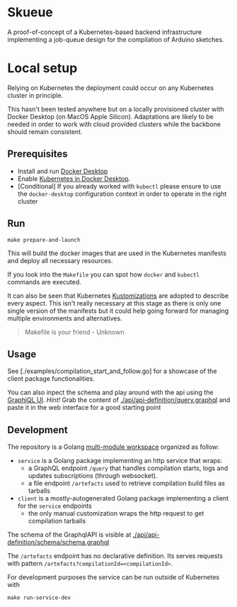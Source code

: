 # Skueue

A proof-of-concept of a Kubernetes-based backend infrastructure implementing a job-queue design for the compilation of Arduino sketches.

# Local setup

Relying on Kubernetes the deployment could occur on any Kubernetes cluster in principle.

This hasn't been tested anywhere but on a locally provisioned cluster with Docker Desktop (on MacOS Apple Silicon). Adaptations are likely to be needed in order to work with cloud provided clusters while the backbone should remain consistent.

## Prerequisites

- Install and run [Docker Desktop](https://docs.docker.com/desktop/)
- Enable [Kubernetes in Docker Desktop](https://docs.docker.com/desktop/kubernetes/).
- [Conditional] If you already worked with `kubectl` please ensure to use the `docker-desktop` configuration context in order to operate in the right cluster

## Run

```
make prepare-and-launch
```

This will build the docker images that are used in the Kubernetes manifests and deploy all necessary resources.

If you look into the `Makefile` you can spot how `docker` and `kubectl` commands are executed.

It can also be seen that Kubernetes [Kustomizations](https://kubernetes.io/docs/tasks/manage-kubernetes-objects/kustomization/) are adopted to describe every aspect. This isn't really necessary at this stage as there is only one single version of the manifests but it could help going forward for managing multiple environments and alternatives.

> Makefile is your friend - Unknown

## Usage

See [./examples/compilation_start_and_follow.go] for a showcase of the client package functionalities.

You can also inpect the schema and play around with the api using the [GraphiQL UI](http://localhost:3001).
_Hint!_ Grab the content of [./api/api-definition/query.graphql](./api/api-definition/query.graphql) and paste it in the web interface for a good starting point

## Development

The repository is a Golang [multi-module workspace](https://go.dev/doc/tutorial/workspaces) organized as follow:

- `service` is a Golang package implementing an http service that wraps:
  - a GraphQL endpoint `/query` that handles compilation
    starts, logs and updates subscriptions (through websocket).
  - a file endpoint `/artefacts` used to retrieve compilation build files as tarballs
- `client` is a mostly-autogenerated Golang package implementing a client for the `service` endpoints
  - the only manual customization wraps the http request to get compilation tarballs

The schema of the GraphqlAPI is visible at [./api/api-definition/schema/schema.graphql](api/api-definition/schema/schema.graphql)

The `/artefacts` endpoint has no declarative definition. Its serves requests with pattern `/artefacts?compilationId=<compilationId>`.

For development purposes the service can be run outside of Kubernetes with

```
make run-service-dev
```
